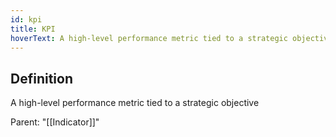 ```yaml
---
id: kpi
title: KPI
hoverText: A high-level performance metric tied to a strategic objective
---
```

## Definition
A high-level performance metric tied to a strategic objective

Parent: "[[Indicator]]"
